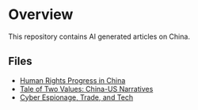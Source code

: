 # Overview

This repository contains AI generated articles on China.

## Files

- [Human Rights Progress in China](human-rights-progress-in-china.md)
- [Tale of Two Values: China-US Narratives](tale-of-two-values-china-us-narratives.md)
- [Cyber Espionage, Trade, and Tech](economic-rivalry.md)
